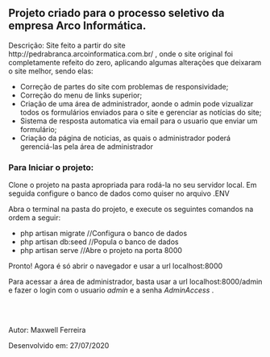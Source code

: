 <h2>Projeto criado para o processo seletivo da empresa Arco Informática.</h2>
<p>Descrição: Site feito a partir do site http://pedrabranca.arcoinformatica.com.br/ , onde o site original foi completamente refeito do zero, aplicando algumas alterações que deixaram o site melhor, sendo elas:</p>
<ul>
    <li>Correção de partes do site com problemas de responsividade;</li>
    <li>Correção do menu de links superior;</li>
    <li>Criação de uma área de administrador, aonde o admin pode vizualizar todos os formulários enviados para o site e gerenciar as notícias do site;</li>
    <li>Sistema de resposta automatica via email para o usuario que enviar um formulário;</li>
    <li>Criação da página de noticias, as quais o administrador poderá gerenciá-las pela área de administrador</li>
</ul>
<p></p>
<h3>Para Iniciar o projeto:</h3>
<p>Clone o projeto na pasta apropriada para rodá-la no seu servidor local. Em seguida configure o banco de dados como quiser no arquivo .ENV</p>
<p>Abra o terminal na pasta do projeto, e execute os seguintes comandos na ordem a seguir:</p>
<ul>
    <li>php artisan migrate //Configura o banco de dados</li>
    <li>php artisan db:seed //Popula o banco de dados</li>
    <li>php artisan serve //Abre o projeto na porta 8000</li>
</ul>
<p>Pronto! Agora é só abrir o navegador e usar a url localhost:8000</p>
<p>
    Para acessar a área de administrador, basta usar a url localhost:8000/admin e fazer o login com o usuario 
    <i>admin</i> e a senha <i>AdminAccess</i> .
</p>
<br><br>
<p>Autor: Maxwell Ferreira</p>
<p>Desenvolvido em: 27/07/2020</p>
